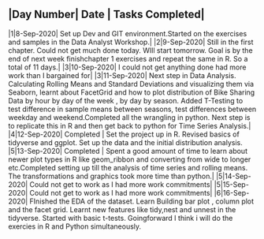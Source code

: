 
|Day Number| Date | Tasks Completed|
------------------------------------
|1|8-Sep-2020| Set up Dev and GIT environment.Started on the exercises and samples in the Data Analyst Workshop.|
|2|9-Sep-2020| Still in the first chapter. Could not get much done today. WIll start tomorrow. Goal is by the end of next week finishchapter 1 exercises and repeat the same in R. So a total of 11 days.|
|3|10-Sep-2020| I could not get anything done had more work than I bargained for|
|3|11-Sep-2020| Next step in Data Analysis. Calculating Rolling Means and Standard Deviations and visualizing them via Seaborn, learnt about FacetGrid and how to plot distribution of Bike Sharing Data by hour by day of the week , by day by season. Added T-Testing to test difference in sample means between seasons, test differences between weekday and weekend.Completed all the wrangling in python. Next step is to replicate this in R and then get back to python for Time Series Analysis.|
|4|12-Sep-2020| Completed | Set the project up in R. Revised basics of tidyverse and ggplot. Set up the data and the initial distribution analysis.
|5|13-Sep-2020| Completed | Spent a good amount of time to learn about newer plot types in R like geom_ribbon and converting from wide to longer etc.Completed setting up till the analysis of time series and rolling means. The transformations and graphics took more time than python.|
|5|14-Sep-2020| Could not get to work as I had more work commitments| 
|5|15-Sep-2020| Could not get to work as I had more work commitments| 
|6|16-Sep-2020| FInished the EDA of the dataset. Learn Building bar plot , column plot and the facet grid. Learnt new features like tidy,nest and unnest in the tidyverse. Started with basic t-tests. Goingforward I think i will do the exercies in R and Python simultaneously.  

